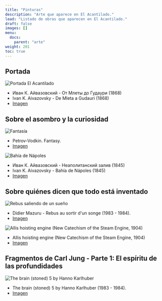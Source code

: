 ```yaml
---
title: "Pinturas"
description: "Arte que aparece en El Acantilado."
lead: "Listado de obras que aparecen en El Acantilado."
draft: false
images: []
menu:
  docs:
    parent: "arte"
weight: 201
toc: true
---
```



## Portada

![Portada El Acantilado](https://upload.wikimedia.org/wikipedia/commons/thumb/c/c1/%D0%98%D0%B2%D0%B0%D0%BD_%D0%9A._%D0%90%D0%B9%D0%B2%D0%B0%D0%B7%D0%BE%D0%B2%D1%81%D0%BA%D0%B8%D0%B9_-_%D0%9E%D1%82_%D0%9C%D0%BB%D0%B5%D1%82%D1%8B_%D0%B4%D0%BE_%D0%93%D1%83%D0%B4%D0%B0%D1%83%D1%80%D0%B8_%281868%29.jpg/640px-%D0%98%D0%B2%D0%B0%D0%BD_%D0%9A._%D0%90%D0%B9%D0%B2%D0%B0%D0%B7%D0%BE%D0%B2%D1%81%D0%BA%D0%B8%D0%B9_-_%D0%9E%D1%82_%D0%9C%D0%BB%D0%B5%D1%82%D1%8B_%D0%B4%D0%BE_%D0%93%D1%83%D0%B4%D0%B0%D1%83%D1%80%D0%B8_%281868%29.jpg)
* Иван К. Айвазовский - От Млеты до Гудаури (1868)
* Ivan K. Aivazovsky - De Mleta a Gudauri (1868)
* [Imagen](https://commons.wikimedia.org/wiki/File:%D0%98%D0%B2%D0%B0%D0%BD_%D0%9A._%D0%90%D0%B9%D0%B2%D0%B0%D0%B7%D0%BE%D0%B2%D1%81%D0%BA%D0%B8%D0%B9_-_%D0%9E%D1%82_%D0%9C%D0%BB%D0%B5%D1%82%D1%8B_%D0%B4%D0%BE_%D0%93%D1%83%D0%B4%D0%B0%D1%83%D1%80%D0%B8_(1868).jpg)


## Sobre el asombro y la curiosidad

![Fantasía](https://upload.wikimedia.org/wikipedia/commons/thumb/1/16/Petrov-Vodkin._Fantasy.jpg/613px-Petrov-Vodkin._Fantasy.jpg)
* Petrov-Vodkin. Fantasy.
* [Imagen](https://commons.wikimedia.org/wiki/File:Petrov-Vodkin._Fantasy.jpg)

![Bahía de Nápoles](https://upload.wikimedia.org/wikipedia/commons/thumb/f/f4/%D0%98%D0%B2%D0%B0%D0%BD_%D0%9A._%D0%90%D0%B9%D0%B2%D0%B0%D0%B7%D0%BE%D0%B2%D1%81%D0%BA%D0%B8%D0%B9_-_%D0%9D%D0%B5%D0%B0%D0%BF%D0%BE%D0%BB%D0%B8%D1%82%D0%B0%D0%BD%D1%81%D0%BA%D0%B8%D0%B9_%D0%B7%D0%B0%D0%BB%D0%B8%D0%B2_%281845%29.jpg/640px-%D0%98%D0%B2%D0%B0%D0%BD_%D0%9A._%D0%90%D0%B9%D0%B2%D0%B0%D0%B7%D0%BE%D0%B2%D1%81%D0%BA%D0%B8%D0%B9_-_%D0%9D%D0%B5%D0%B0%D0%BF%D0%BE%D0%BB%D0%B8%D1%82%D0%B0%D0%BD%D1%81%D0%BA%D0%B8%D0%B9_%D0%B7%D0%B0%D0%BB%D0%B8%D0%B2_%281845%29.jpg)
* Иван К. Айвазовский - Неаполитанский залив (1845)
* Ivan K. Aivazovsky - Bahía de Nápoles (1845)
* [Imagen](https://commons.wikimedia.org/wiki/File:%D0%98%D0%B2%D0%B0%D0%BD_%D0%9A._%D0%90%D0%B9%D0%B2%D0%B0%D0%B7%D0%BE%D0%B2%D1%81%D0%BA%D0%B8%D0%B9_-_%D0%9D%D0%B5%D0%B0%D0%BF%D0%BE%D0%BB%D0%B8%D1%82%D0%B0%D0%BD%D1%81%D0%BA%D0%B8%D0%B9_%D0%B7%D0%B0%D0%BB%D0%B8%D0%B2_%281845%29.jpg)


## Sobre quiénes dicen que todo está inventado

![Rebus saliendo de un sueño](https://upload.wikimedia.org/wikipedia/commons/thumb/c/ca/Rebus_au_sortir_d%27un_songe.jpg/800px-Rebus_au_sortir_d%27un_songe.jpg)
* Didier Mazuru - Rebus au sortir d'un songe (1983 - 1984).
* [Imagen](https://commons.wikimedia.org/wiki/File:Rebus_au_sortir_d%27un_songe.jpg)

![Allis hoisting engine (New Catechism of the Steam Engine, 1904)](https://upload.wikimedia.org/wikipedia/commons/thumb/f/f4/Allis_hoisting_engine_%28New_Catechism_of_the_Steam_Engine%2C_1904%29.jpg/800px-Allis_hoisting_engine_%28New_Catechism_of_the_Steam_Engine%2C_1904%29.jpg)
* Allis hoisting engine (New Catechism of the Steam Engine, 1904)
* [Imagen](https://commons.wikimedia.org/wiki/File:Allis_hoisting_engine_(New_Catechism_of_the_Steam_Engine,_1904).jpg)


## Fragmentos de Carl Jung - Parte 1: El espíritu de las profundidades

![The brain (stoned) 5 by Hanno Karlhuber](https://upload.wikimedia.org/wikipedia/commons/5/5f/The_brain_%28stoned%29_5_by_Hanno_Karlhuber.jpg)
* The brain (stoned) 5 by Hanno Karlhuber (1983 - 1984).
* [Imagen](https://commons.wikimedia.org/wiki/File:The_brain_(stoned)_5_by_Hanno_Karlhuber.jpg)


